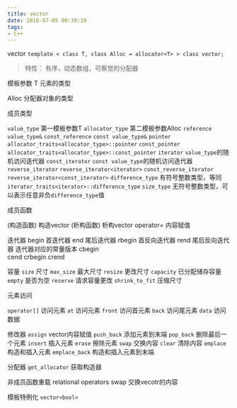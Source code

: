 ```yaml
---
title: vector
date: 2018-07-05 00:39:19
tags:
- C++
---
```


vector
`template < class T, class Alloc = allocator<T> > class vector;`

> 特性：
> 有序，动态数组，可察觉的分配器

模板参数
T
元素的类型

Alloc
分配器对象的类型

成员类型

`value_type`			第一模板参数T
`allocator_type`		第二模板参数Alloc
`reference`			`value_type&`
`const_reference`		`const value_type&`
`pointer`			`allocator_traits<allocator_type>::pointer`
`const_pointer`			`allocator_traits<allocator_type>::const_pointer`
`iterator`			`value_type`的随机访问迭代器
`const_iterator`		`const value_type`的随机访问迭代器
`reverse_iterator`		`reverse_iterator<iterator>`
`const_reverse_iterator`	`reverse_iterator<const_iterator>`
`difference_type`		有符号整数类型，等同`iterator_traits<iterator>::difference_type`
`size_type`			无符号整数类型，可以表示任意非负`difference_type`值

成员函数

(构造函数)	构造vector
(析构函数)	析构vector
operator=	内容赋值

迭代器
begin	首迭代器
end	尾后迭代器
rbegin	首反向迭代器
rend	尾后反向迭代器
迭代器对应的常量版本
cbegin	
cend
crbegin
crend

容量
`size`		尺寸
`max_size`	最大尺寸
`resize`	更改尺寸
`capacity`	已分配储存容量
`empty`		是否为空
`reserve`	请求容量更改
`shrink_to_fit`	压缩尺寸

元素访问

`operator[]`	访问元素
`at`		访问元素
`front`		访问首元素
`back`		访问尾元素
`data`		访问数据

修改器
`assign`	vector内容赋值
`push_back`	添加元素到末端
`pop_back`	删除最后一个元素
`insert`	插入元素
`erase`		擦除元素
`swap`		交换内容
`clear`		清除内容
`emplace`	构造和插入元素
`emplace_back`	构造和插入元素到末端

分配器
`get_allocator`	获取构造器

非成员函数重载
relational operators
swap	交换vecotr的内容

模板特例化
`vector<bool>`


